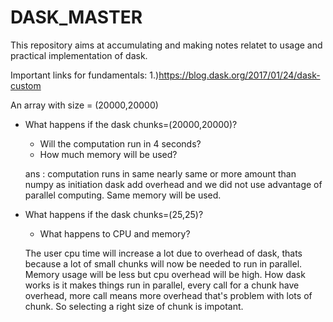 # DASK_MASTER

This repository aims at accumulating and making notes relatet to usage and practical implementation of dask.


Important links for fundamentals:
1.)https://blog.dask.org/2017/01/24/dask-custom


An array with size = (20000,20000)

*  What happens if the dask chunks=(20000,20000)?
    * Will the computation run in 4 seconds?
    * How much memory will be used?
    
   ans : computation runs in same nearly same or more amount  than numpy as initiation dask add overhead and we did not use advantage of parallel computing. Same memory will be used.
   
   
* What happens if the dask chunks=(25,25)?
    * What happens to CPU and memory?
    
    The user cpu time will increase a lot due to overhead of dask, thats because a lot of small chunks will now be needed to run in parallel. Memory usage will be less but cpu overhead will be high. How dask works is it makes things run in parallel, every call for a chunk have overhead, more call means more overhead that's problem with lots of chunk. So selecting a right size of chunk is impotant.
